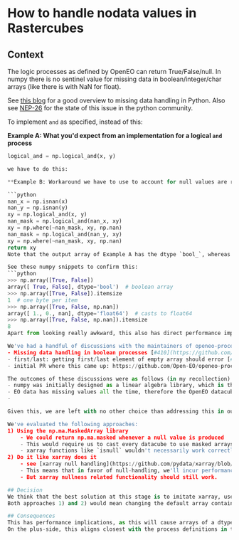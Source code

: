 # How to handle nodata values in Rastercubes

## Context
The logic processes as defined by OpenEO can return True/False/null. In numpy there is no sentinel value for missing data in boolean/integer/char arrays (like there is with NaN for float).

See [this blog](https://jakevdp.github.io/PythonDataScienceHandbook/03.04-missing-values.html) for a good overview to missing data handling in Python. Also see [NEP-26](https://numpy.org/neps/nep-0026-missing-data-summary.html) for the state of this issue in the python community.

To implement `and` as specified, instead of this:

**Example A: What you'd expect from an implementation for a logical `and` process**

```python
logical_and = np.logical_and(x, y)

we have to do this:

**Example B: Workaround we have to use to account for null values are returned by logic processes**

```python
nan_x = np.isnan(x)
nan_y = np.isnan(y)
xy = np.logical_and(x, y)
nan_mask = np.logical_and(nan_x, xy)
xy = np.where(~nan_mask, xy, np.nan)
nan_mask = np.logical_and(nan_y, xy)
xy = np.where(~nan_mask, xy, np.nan)
return xy
Note that the output array of Example A has the dtype `bool_`, whereas the output array of Example B has dtype `float64`. This is because the missing data value `np.nan` is only defined for dtype `float64` and thus the entire array needs to be upcast to `float64`.

See these numpy snippets to confirm this:
```python
>>> np.array([True, False])
array([ True, False], dtype='bool')  # boolean array
>>> np.array([True, False]).itemsize
1  # one byte per item
>>> np.array([True, False, np.nan])
array([ 1., 0., nan], dtype='float64')  # casts to float64
>>> np.array([True, False, np.nan]).itemsize
8
Apart from looking really awkward, this also has direct performance implications, as the memory footprint of this array is multiplied by 8 and operations with float64 arrays will also be slower than on pure boolean arrays.

We've had a handful of discussions with the maintainers of openeo-processes here:
- Missing data handling in boolean processes [#410](https://github.com/Open-EO/openeo-processes/issues/410)
- first/last: getting first/last element of empty array should error [#408](https://github.com/Open-EO/openeo-processes/issues/408)
- initial PR where this came up: https://github.com/Open-EO/openeo-processes-dask/pull/40#issuecomment-1411839632

The outcomes of these discussions were as follows (in my recollection):
- numpy was initially designed as a linear algebra library, which is the historic reason why the options for handling nodata are so limited
- EO data has missing values all the time, therefore the OpenEO datacube abstraction needs to handle `null` even at the level of boolean arrays
-

Given this, we are left with no other choice than addressing this in our process implementations.

We've evaluated the following approaches:
1) Using the np.ma.MaskedArray library
    - We could return np.ma.masked whenever a null value is produced
    - This would require us to cast every datacube to use masked arrays as the backend, because child processes (e.g. `mean` when called in `reduce_dimension`) cannot affect the container type of their parent datacube (i.e. turn an np.array into a np.ma.MaskedArray).
    - xarray functions like `isnull` wouldn't necessarily work correctly with this
2) Do it like xarray does it
    - see [xarray null handling](https://github.com/pydata/xarray/blob/da8746b46265a61a5a5020924d27aeccd1f43f98/xarray/core/duck_array_ops.py#L116). Basically use `np.nan` for null values and use `pd.isnull()` to check for nullness
    - This means that in favor of null-handling, we'll incur performance penalties when working with arrays of a dtype different than `float` (int/bool/char)
    - But xarray nullness related functionality should still work.

## Decision
We think that the best solution at this stage is to imitate xarray, use `pd.isnull()` to check for null-ness and return `np.nan` whenever the spec wants a process to return `null`.
Both approaches 1) and 2) would mean changing the default array container type to either masked array or sparse arrays

## Consequences
This has performance implications, as this will cause arrays of a dtype different than `float` (int/bool/char) to always be upcast to `float64`.
On the plus-side, this aligns closest with the process definitions in the specification, so it should be easier to follow them faithfully in the future.
